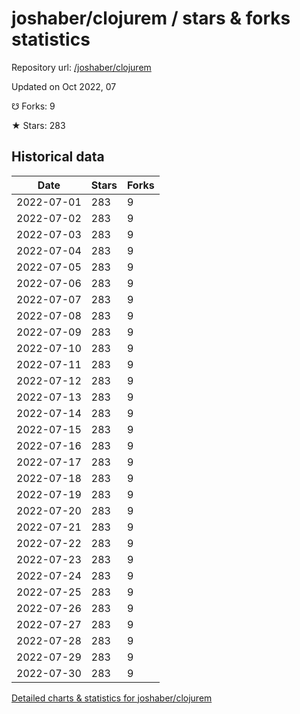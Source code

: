 # joshaber/clojurem / stars & forks statistics

Repository url: [/joshaber/clojurem](https://github.com/joshaber/clojurem)

Updated on Oct 2022, 07

☋ Forks: 9

★ Stars: 283

## Historical data
| Date | Stars | Forks |
|------|-------|-------|
| 2022-07-01 | 283 | 9 | 
| 2022-07-02 | 283 | 9 | 
| 2022-07-03 | 283 | 9 | 
| 2022-07-04 | 283 | 9 | 
| 2022-07-05 | 283 | 9 | 
| 2022-07-06 | 283 | 9 | 
| 2022-07-07 | 283 | 9 | 
| 2022-07-08 | 283 | 9 | 
| 2022-07-09 | 283 | 9 | 
| 2022-07-10 | 283 | 9 | 
| 2022-07-11 | 283 | 9 | 
| 2022-07-12 | 283 | 9 | 
| 2022-07-13 | 283 | 9 | 
| 2022-07-14 | 283 | 9 | 
| 2022-07-15 | 283 | 9 | 
| 2022-07-16 | 283 | 9 | 
| 2022-07-17 | 283 | 9 | 
| 2022-07-18 | 283 | 9 | 
| 2022-07-19 | 283 | 9 | 
| 2022-07-20 | 283 | 9 | 
| 2022-07-21 | 283 | 9 | 
| 2022-07-22 | 283 | 9 | 
| 2022-07-23 | 283 | 9 | 
| 2022-07-24 | 283 | 9 | 
| 2022-07-25 | 283 | 9 | 
| 2022-07-26 | 283 | 9 | 
| 2022-07-27 | 283 | 9 | 
| 2022-07-28 | 283 | 9 | 
| 2022-07-29 | 283 | 9 | 
| 2022-07-30 | 283 | 9 | 


[Detailed charts & statistics for joshaber/clojurem](https://reviewgithub.com/rep/joshaber/clojurem)
